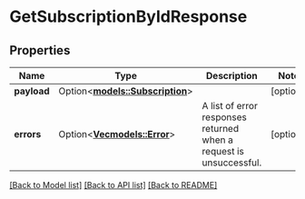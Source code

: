 # GetSubscriptionByIdResponse

## Properties

Name | Type | Description | Notes
------------ | ------------- | ------------- | -------------
**payload** | Option<[**models::Subscription**](Subscription.md)> |  | [optional]
**errors** | Option<[**Vec<models::Error>**](Error.md)> | A list of error responses returned when a request is unsuccessful. | [optional]

[[Back to Model list]](../README.md#documentation-for-models) [[Back to API list]](../README.md#documentation-for-api-endpoints) [[Back to README]](../README.md)


